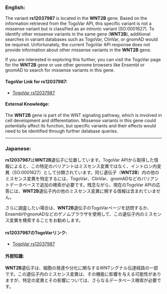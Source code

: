 ### English:
The variant **rs12037987** is located in the **WNT2B** gene. Based on the information retrieved from the TogoVar API, this specific variant is not a missense variant but is classified as an intronic variant (SO:0001627). To identify other missense variants in the same gene (**WNT2B**), additional searches in variant databases such as TogoVar, ClinVar, or gnomAD would be required. Unfortunately, the current TogoVar API response does not provide information about other missense variants in the **WNT2B** gene.

If you are interested in exploring this further, you can visit the TogoVar page for the **WNT2B** gene or use other genome browsers like Ensembl or gnomAD to search for missense variants in this gene.

#### TogoVar Link for rs12037987:
- [TogoVar rs12037987](https://togovar.org/variant/tgv2831701)

#### External Knowledge:
The **WNT2B** gene is part of the WNT signaling pathway, which is involved in cell development and differentiation. Missense variants in this gene could potentially affect its function, but specific variants and their effects would need to be identified through further database queries.

---

### Japanese:
**rs12037987**は**WNT2B**遺伝子に位置しています。TogoVar APIから取得した情報によると、この特定のバリアントはミスセンス変異ではなく、イントロン内変異（SO:0001627）として分類されています。同じ遺伝子（**WNT2B**）内の他のミスセンス変異を特定するには、TogoVar、ClinVar、gnomADなどのバリアントデータベースで追加の検索が必要です。残念ながら、現在のTogoVar APIの応答には、**WNT2B**遺伝子内の他のミスセンス変異に関する情報は含まれていません。

さらに調査したい場合は、**WNT2B**遺伝子のTogoVarページを訪問するか、EnsemblやgnomADなどのゲノムブラウザを使用して、この遺伝子内のミスセンス変異を検索することをお勧めします。

#### rs12037987のTogoVarリンク:
- [TogoVar rs12037987](https://togovar.org/variant/tgv2831701)

#### 外部知識:
**WNT2B**遺伝子は、細胞の発達や分化に関与するWNTシグナル伝達経路の一部です。この遺伝子内のミスセンス変異は、その機能に影響を与える可能性がありますが、特定の変異とその影響については、さらなるデータベース検索が必要です。